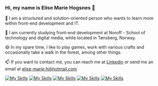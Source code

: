 ### Hi, my name is Elise Marie Hogsnes 👋

🌱 I am a structured and solution-oriented person who wants to learn more within front-end development and IT.

🔭 I am currently studying front-end development at Noroff - School of technology and digital media, while located in Tønsberg, Norway.  

😄 In my spare time, I like to play games, work with various crafts and occasionally take a walk in the forest, among other things. 

📫 If you want to contact me, you can reach me at [Linkedin](https://www.linkedin.com/in/elise-marie-hogsnes-77b13b1aa/?original_referer=) or send me an email at [elise-marie.h@hotmail.com](mailto:elise-marie.h@hotmail.com)

[![My Skills](https://skillicons.dev/icons?i=html)](https://developer.mozilla.org/en-US/docs/Web/HTML)
[![My Skills](https://skillicons.dev/icons?i=css)](https://developer.mozilla.org/en-US/docs/Web/CSS)
[![My Skills](https://skillicons.dev/icons?i=js)](https://developer.mozilla.org/en-US/docs/Web/JavaScript)
[![My Skills](https://skillicons.dev/icons?i=figma)](https://www.figma.com/)
[![My Skills](https://skillicons.dev/icons?i=wordpress)](https://wordpress.com/hosting/?aff=13357&url=https://wordpress.com/hosting/)

<!-- [![My Skills](https://skillicons.dev/icons?i=html,css,js,figma,wordpress)](https://skillicons.dev) -->
<!--
**elli95/elli95** is a ✨ _special_ ✨ repository because its `README.md` (this file) appears on your GitHub profile.

Here are some ideas to get you started:

- 🔭 I’m currently working on ...
- 🌱 I’m currently learning ...
- 👯 I’m looking to collaborate on ...
- 🤔 I’m looking for help with ...
- 💬 Ask me about ...
- 📫 How to reach me: ...
- 😄 Pronouns: ...
- ⚡ Fun fact: ...
-->
